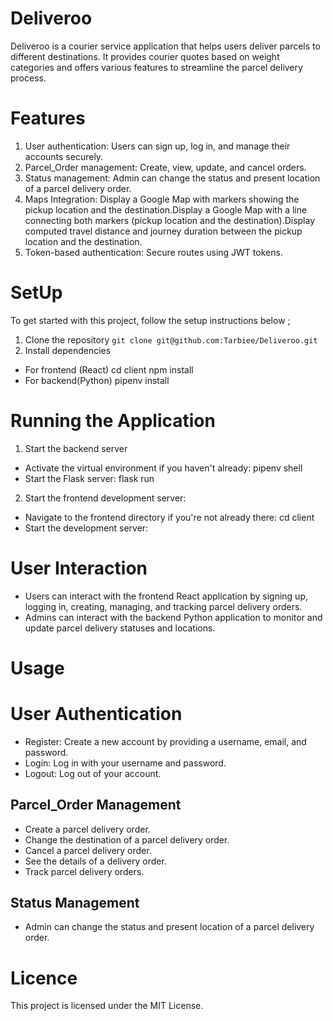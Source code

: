 # Deliveroo
Deliveroo is a courier service application that helps users deliver parcels to different destinations. It provides courier quotes based on weight categories and offers various features to streamline the parcel delivery process.

# Features
1. User authentication: Users can sign up, log in, and manage their accounts securely.
2. Parcel_Order management: Create, view, update, and cancel orders.
3. Status management: Admin can change the status and present location of a parcel delivery order.
4. Maps Integration: Display a Google Map with markers showing the pickup location and the destination.Display a Google Map with a line connecting both markers (pickup location and the destination).Display computed travel distance and journey duration between the pickup location and the destination.
5. Token-based authentication: Secure routes using JWT tokens.


# SetUp
To get started with this project, follow the setup instructions below ;
1. Clone the repository
 ```git clone git@github.com:Tarbiee/Deliveroo.git```
2. Install dependencies
- For frontend (React)
cd client
npm install   
- For backend(Python)
pipenv install

# Running the Application
1. Start the backend server
- Activate the virtual environment if you haven't already:
pipenv shell
- Start the Flask server:
flask run
2. Start the frontend development server:
- Navigate to the frontend directory if you're not already there:
cd client
- Start the development server:

# User Interaction
- Users can interact with the frontend React application by signing up, logging in, creating, managing, and tracking parcel delivery orders.
- Admins can interact with the backend Python application to monitor and update parcel delivery statuses and locations. 
 
# Usage 
# User Authentication
- Register: Create a new account by providing a username, email, and password.
- Login: Log in with your username and password.
- Logout: Log out of your account.

## Parcel_Order Management
- Create a parcel delivery order.
- Change the destination of a parcel delivery order.
- Cancel a parcel delivery order.
- See the details of a delivery order.
- Track parcel delivery orders.

## Status Management
- Admin can change the status and present location of a parcel delivery order.

# Licence
This project is licensed under the MIT License.













 
